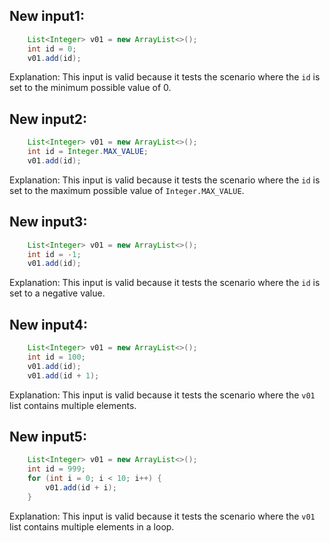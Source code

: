 ## New input1:
```java
    List<Integer> v01 = new ArrayList<>();
    int id = 0;
    v01.add(id);
```
Explanation: This input is valid because it tests the scenario where the `id` is set to the minimum possible value of 0.

## New input2:
```java
    List<Integer> v01 = new ArrayList<>();
    int id = Integer.MAX_VALUE;
    v01.add(id);
```
Explanation: This input is valid because it tests the scenario where the `id` is set to the maximum possible value of `Integer.MAX_VALUE`.

## New input3:
```java
    List<Integer> v01 = new ArrayList<>();
    int id = -1;
    v01.add(id);
```
Explanation: This input is valid because it tests the scenario where the `id` is set to a negative value.

## New input4:
```java
    List<Integer> v01 = new ArrayList<>();
    int id = 100;
    v01.add(id);
    v01.add(id + 1);
```
Explanation: This input is valid because it tests the scenario where the `v01` list contains multiple elements.

## New input5:
```java
    List<Integer> v01 = new ArrayList<>();
    int id = 999;
    for (int i = 0; i < 10; i++) {
        v01.add(id + i);
    }
```
Explanation: This input is valid because it tests the scenario where the `v01` list contains multiple elements in a loop.